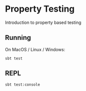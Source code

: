 # Property Testing
Introduction to property based testing

## Running

On MacOS / Linux / Windows:

```
sbt test
```

## REPL

```
sbt test:console
```
